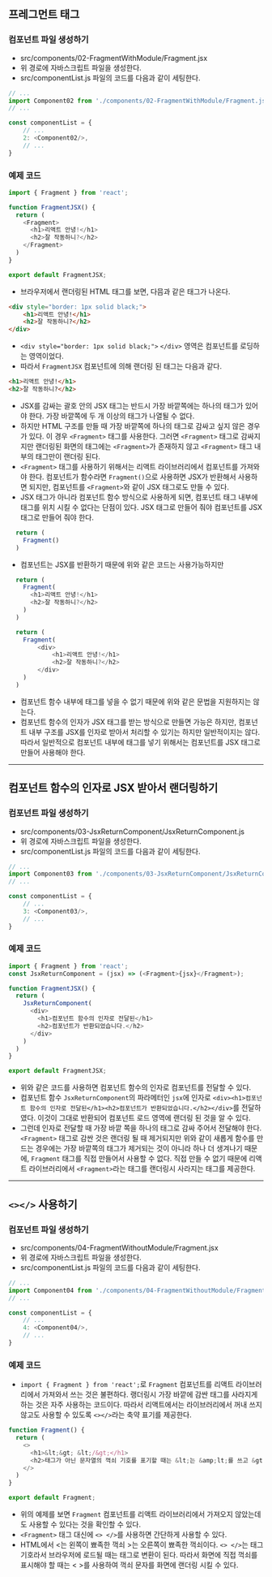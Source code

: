 ## 프레그먼트 태그
### 컴포넌트 파일 생성하기
- src/components/02-FragmentWithModule/Fragment.jsx
- 위 경로에 자바스크립트 파일을 생성한다.
- src/componentList.js 파일의 코드를 다음과 같이 세팅한다.
```js
// ...
import Component02 from './components/02-FragmentWithModule/Fragment.js';
// ...

const componentList = {
    // ...
    2: <Component02/>,
    // ...
}
```

### 예제 코드
```js
import { Fragment } from 'react';

function FragmentJSX() {
  return (
    <Fragment>
      <h1>리액트 안녕!</h1>
      <h2>잘 작동하니?</h2>
    </Fragment>
  )
}

export default FragmentJSX;
```
- 브라우저에서 랜더링된 HTML 태그를 보면, 다믐과 같은 태그가 나온다.
```html
<div style="border: 1px solid black;">
    <h1>리액트 안녕!</h1>
    <h2>잘 작동하니?</h2>
</div>
```
- `<div style="border: 1px solid black;">` `</div>` 영역은 컴포넌트를 로딩하는 영역이었다.
- 따라서 `FragmentJSX` 컴포넌트에 의해 랜더링 된 태그는 다음과 같다.
```html
<h1>리액트 안녕!</h1>
<h2>잘 작동하니?</h2>
```
- JSX를 감싸는 괄호 안의 JSX 태그는 반드시 가장 바깥쪽에는 하나의 태그가 있어야 한다. 가장 바깥쪽에 두 개 이상의 태그가 나열될 수 없다.
- 하지만 HTML 구조를 만들 때 가장 바깥쪽에 하나의 태그로 감싸고 싶지 않은 경우가 있다. 이 경우 `<Fragment>` 태그를 사용한다. 그러면 `<Fragment>` 태그로 감싸지지만 랜더링된 화면의 태그에는 `<Fragment>`가 존재하지 않고 `<Fragment>` 태그 내부의 태그만이 랜더링 된다.
- `<Fragment>` 태그를 사용하기 위해서는 리액트 라이브러리에서 컴포넌트를 가져와야 한다. 컴포넌트가 함수라면 `Fragment()`으로 사용하면 JSX가 반환해서 사용하면 되지만, 컴포넌트를 `<Fragment>`와 같이 JSX 태그로도 만들 수 있다.
- JSX 태그가 아니라 컴포넌트 함수 방식으로 사용하게 되면, 컴포넌트 태그 내부에 태그를 위치 시킬 수 없다는 단점이 있다. JSX 태그로 만들어 줘야 컴포넌트를 JSX 태그로 만들어 줘야 한다.
```js
  return (
    Fragment()
  )
```
- 컴포넌트는 JSX를 반환하기 때문에 위와 같은 코드는 사용가능하지만
```js
  return (
    Fragment(
      <h1>리액트 안녕!</h1>
      <h2>잘 작동하니?</h2>      
    )
  )
```
```js
  return (
    Fragment(
        <div>
            <h1>리액트 안녕!</h1>
            <h2>잘 작동하니?</h2>
        </div>      
    )
  )
```
- 컴포넌트 함수 내부에 태그를 넣을 수 없기 때문에 위와 같은 문법을 지원하지는 않는다.
- 컴포넌트 함수의 인자가 JSX 태그를 받는 방식으로 만들면 가능은 하지만, 컴포넌트 내부 구조를 JSX를 인자로 받아서 처리할 수 있기는 하지만 일반적이지는 않다. 따라서 일반적으로 컴포넌트 내부에 태그를 넣기 위해서는 컴포넌트를 JSX 태그로 만들어 사용해야 한다.

---

## 컴포넌트 함수의 인자로 JSX 받아서 랜더링하기
### 컴포넌트 파일 생성하기
- src/components/03-JsxReturnComponent/JsxReturnComponent.js
- 위 경로에 자바스크립트 파일을 생성한다.
- src/componentList.js 파일의 코드를 다음과 같이 세팅한다.
```js
// ...
import Component03 from './components/03-JsxReturnComponent/JsxReturnComponent.js';
// ...

const componentList = {
    // ...
    3: <Component03/>,
    // ...
}
```

### 예제 코드
```js
import { Fragment } from 'react';
const JsxReturnComponent = (jsx) => (<Fragment>{jsx}</Fragment>);

function FragmentJSX() {
  return (
    JsxReturnComponent(
      <div>
        <h1>컴포넌트 함수의 인자로 전달된</h1>
        <h2>컴포넌트가 반환되었습니다.</h2>
      </div>
    )
  )
}

export default FragmentJSX;
```
- 위와 같은 코드를 사용하면 컴포넌트 함수의 인자로 컴포넌트를 전달할 수 있다.
- 컴포넌트 함수 `JsxReturnComponent`의 파라메터인 `jsx`에 인자로 `<div><h1>컴포넌트 함수의 인자로 전달된</h1><h2>컴포넌트가 반환되었습니다.</h2></div>`를 전달하였다. 이것이 그대로 반환되어 컴포넌트 로드 영역에 랜더링 된 것을 알 수 있다.
- 그런데 인자로 전달할 때 가장 바깥 쪽을 하나의 태그로 감싸 주어서 전달해야 한다. `<Fragment>` 태그로 감싼 것은 랜더링 될 때 제거되지만 위와 같이 새롭게 함수를 만드는 경우에는 가장 바깥쪽의 태그가 제거되는 것이 아니라 하나 더 생겨나기 때문에,  `Fragment` 태그를 직접 만들어서 사용할 수 없다. 직접 만들 수 없기 때문에 리액트 라이브러리에서 `<Fragment>`라는 태그를 랜더링시 사라지는 태그를 제공한다.

---

## `<></>` 사용하기
### 컴포넌트 파일 생성하기
- src/components/04-FragmentWithoutModule/Fragment.jsx
- 위 경로에 자바스크립트 파일을 생성한다.
- src/componentList.js 파일의 코드를 다음과 같이 세팅한다.
```js
// ...
import Component04 from './components/04-FragmentWithoutModule/Fragment.jsx';
// ...

const componentList = {
    // ...
    4: <Component04/>,
    // ...
}
```

### 예제 코드
- `import { Fragment } from 'react';`로 `Fragment` 컴포넌트를 리액트 라이브러리에서 가져와서 쓰는 것은 불편하다. 랭더링시 가장 바깥에 감싼 태그를 사라지게 하는 것은 자주 사용하는 코드이다. 따라서 리액트에서는 라이브러리에서 꺼내 쓰지 않고도 사용할 수 있도록 `<></>`라는 축약 표기를 제공한다.
```js
function Fragment() {
  return (
    <>
      <h1>&lt;&gt; &lt;/&gt;</h1>
      <h2>태그가 아닌 문자열의 꺽쇠 기호를 표기할 때는 &lt;는 &amp;lt;를 쓰고 &gt;는 &amp;gt;를 사용한다</h2>
    </>
  )
}

export default Fragment;
```
- 위의 예제를 보면 `Fragment` 컴포넌트를 리액트 라이브러리에서 가져오지 않았는데도 사용할 수 있다는 것을 확인할 수 있다.
- `<Fragment>` 태그 대신에 `<> </>`를 사용하면 간단하게 사용할 수 있다.
- HTML에서 &lt;는 왼쪽이 뾰족한 꺽쇠 &gt;는 오른쪽이 뾰족한 꺽쇠이다. `<> </>`는 태그 기호라서 브라우저에 로드될 때는 태그로 변환이 된다. 따라서 화면에 직접 꺽쇠를 표시해야 할 때는 &lt; &gt;를 사용하여 꺽쇠 문자를 화면에 랜더링 시킬 수 있다.